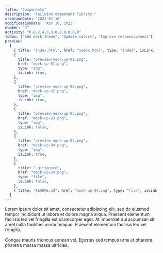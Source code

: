 ```yaml
---
title: "Components"
description: "Tailwind component library."
creationDate: "2022-04-10"
modificationDate: "Apr 10, 2022"
number: "4"
activity: "0,0,2,4,0,0,0,0,0,0,0,0"
todos: ["Add dark theme", "Update colors", "Improve responsiveness"]
preview:
  [
    { title: "index.html", href: "index.html", type: "index", isLink: false },
    {
      title: "preview-mock-up-01.png",
      href: "mock-up-01.png",
      type: "img",
      isLink: true,
    },
    {
      title: "preview-mock-up-02.png",
      href: "mock-up-02.png",
      type: "img",
      isLink: true,
    },
    {
      title: "preview-mock-up-03.png",
      href: "mock-up-03.png",
      type: "img",
      isLink: false,
    },
    {
      title: "preview-mock-up-04.png",
      href: "mock-up-04.png",
      type: "img",
      isLink: true,
    },
    {
      title: ".gitignore",
      href: "mock-up-04.png",
      type: "file",
      isLink: false,
    },
    { title: "README.md", href: "mock-up-04.png", type: "file", isLink: false },
  ]
---
```


Lorem ipsum dolor sit amet, consectetur adipiscing elit, sed do eiusmod tempor incididunt ut labore et dolore magna aliqua. Praesent elementum facilisis leo vel fringilla est ullamcorper eget. At imperdiet dui accumsan sit amet nulla facilities morbi tempus. Praesent elementum facilisis leo vel fringilla.
\
\
Congue mauris rhoncus aenean vel. Egestas sed tempus urna et pharetra pharetra massa massa ultricies.
